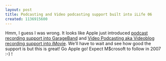 ```yaml
---
layout: post
title: Podcasting and Video podcasting support built into iLife 06
created: 1136915600
---
```

<p>Hmm, I guess I was wrong. It looks like Apple just introduced <a href="http://keynoteuser.liveoakhosting.com/?p=74">podcast recording support into GarageBand</a> and <a href="http://keynoteuser.liveoakhosting.com/?p=73">Video Podcasting aka Videoblog recording support into iMovie</a>. We'll have to wait and see how good the support is but this is great! Go Apple go! Expect M$crosoft to follow in 2007 :-) !</p>
